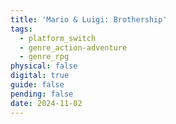 ```yaml
---
title: 'Mario & Luigi: Brothership'
tags:
  - platform_switch
  - genre_action-adventure
  - genre_rpg
physical: false
digital: true
guide: false
pending: false
date: 2024-11-02
---
```

